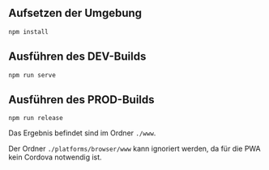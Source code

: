 ##  Aufsetzen der Umgebung

    npm install

## Ausführen des DEV-Builds

    npm run serve

## Ausführen des PROD-Builds

    npm run release

Das Ergebnis befindet sind im Ordner `./www`.

Der Ordner `./platforms/browser/www` kann ignoriert werden, da für die PWA kein Cordova notwendig ist.
